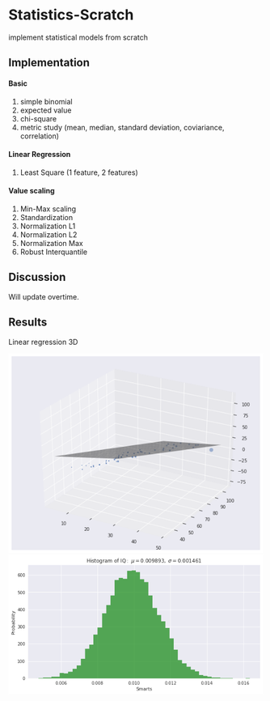 # Statistics-Scratch
implement statistical models from scratch

## Implementation

#### Basic
 1. simple binomial
 2. expected value
 3. chi-square
 4. metric study (mean, median, standard deviation, coviariance, correlation)

#### Linear Regression
 1. Least Square (1 feature, 2 features)

#### Value scaling
 1. Min-Max scaling
 2. Standardization
 3. Normalization L1
 4. Normalization L2
 5. Normalization Max
 6. Robust Interquantile

## Discussion

Will update overtime.

## Results

Linear regression 3D

![alt text](results/linear3d.png)
![alt text](results/scaling.png)
